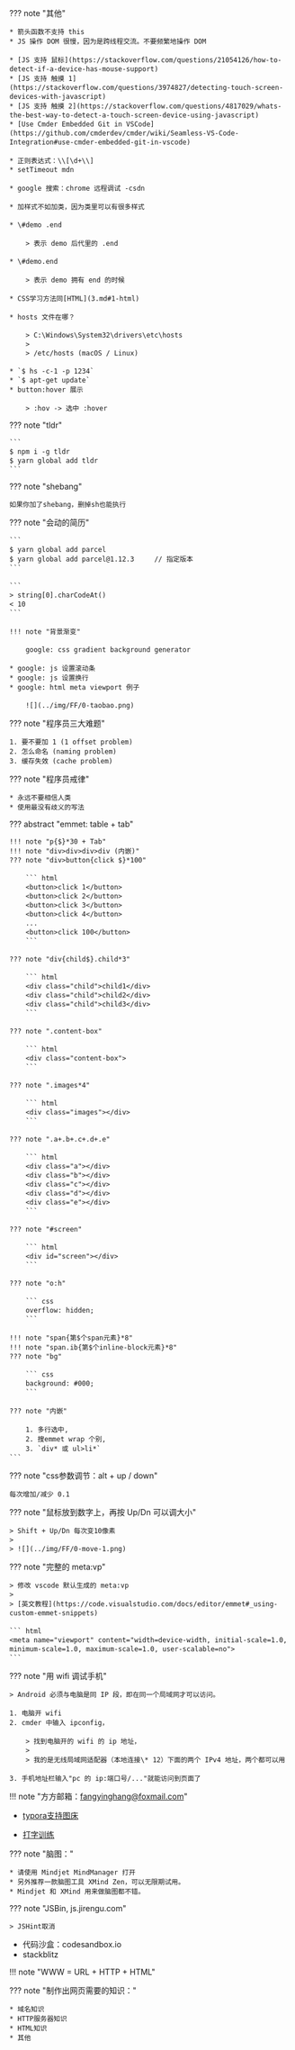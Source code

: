 ??? note "其他"

    * 箭头函数不支持 this
    * JS 操作 DOM 很慢，因为是跨线程交流。不要频繁地操作 DOM
    
    * [JS 支持 鼠标](https://stackoverflow.com/questions/21054126/how-to-detect-if-a-device-has-mouse-support)
    * [JS 支持 触摸 1](https://stackoverflow.com/questions/3974827/detecting-touch-screen-devices-with-javascript)
    * [JS 支持 触摸 2](https://stackoverflow.com/questions/4817029/whats-the-best-way-to-detect-a-touch-screen-device-using-javascript)
    * [Use Cmder Embedded Git in VSCode](https://github.com/cmderdev/cmder/wiki/Seamless-VS-Code-Integration#use-cmder-embedded-git-in-vscode)
    
    * 正则表达式：\\[\d+\\]
    * setTimeout mdn
    
    * google 搜索：chrome 远程调试 -csdn
    
    * 加样式不如加类，因为类里可以有很多样式
    
    * \#demo .end 
      
        > 表示 demo 后代里的 .end
    
    * \#demo.end
    
        > 表示 demo 拥有 end 的时候
    
    * CSS学习方法同[HTML](3.md#1-html)
    
    * hosts 文件在哪？
    
        > C:\Windows\System32\drivers\etc\hosts
        >
        > /etc/hosts (macOS / Linux)
    
    * `$ hs -c-1 -p 1234`
    * `$ apt-get update`
    * button:hover 展示
      
        > :hov -> 选中 :hover

??? note "tldr"

    ```
    $ npm i -g tldr
    $ yarn global add tldr
    ```

??? note "shebang"

    如果你加了shebang，删掉sh也能执行

??? note "会动的简历"

    ```
    $ yarn global add parcel
    $ yarn global add parcel@1.12.3     // 指定版本
    ```

    ```
    > string[0].charCodeAt()
    < 10
    ```

    !!! note "背景渐变"

        google: css gradient background generator

    * google: js 设置滚动条
    * google: js 设置换行
    * google: html meta viewport 例子

        ![](../img/FF/0-taobao.png)


??? note "程序员三大难题"

    1. 要不要加 1 (1 offset problem)
    2. 怎么命名 (naming problem)
    3. 缓存失效 (cache problem)

??? note "程序员戒律"

    * 永远不要相信人类
    * 使用最没有歧义的写法

??? abstract "emmet: table + tab"

    !!! note "p{$}*30 + Tab"
    !!! note "div>div>div>div (内嵌)"
    ??? note "div>button{click $}*100"

        ``` html
        <button>click 1</button>
        <button>click 2</button>
        <button>click 3</button>
        <button>click 4</button>
        ...
        <button>click 100</button>
        ```

    ??? note "div{child$}.child*3"

        ``` html
        <div class="child">child1</div>
        <div class="child">child2</div>
        <div class="child">child3</div>
        ```

    ??? note ".content-box"

        ``` html
        <div class="content-box">
        ```

    ??? note ".images*4"

        ``` html
        <div class="images"></div>
        ```

    ??? note ".a+.b+.c+.d+.e"

        ``` html
        <div class="a"></div>
        <div class="b"></div>
        <div class="c"></div>
        <div class="d"></div>
        <div class="e"></div>
        ```

    ??? note "#screen"

        ``` html
        <div id="screen"></div>
        ```

    ??? note "o:h" 

        ``` css
        overflow: hidden;
        ```

    !!! note "span{第$个span元素}*8"
    !!! note "span.ib{第$个inline-block元素}*8"
    ??? note "bg"
 
        ``` css
        background: #000;
        ```

    ??? note "内嵌"

        1. 多行选中,
        2. 搜emmet wrap 个别,
        3. `div* 或 ul>li*`
    ```

??? note "css参数调节：alt + up / down"

    每次增加/减少 0.1


??? note "鼠标放到数字上，再按 Up/Dn 可以调大小"

    > Shift + Up/Dn 每次变10像素
    >
    > ![](../img/FF/0-move-1.png)


??? note "完整的 meta:vp"

    > 修改 vscode 默认生成的 meta:vp
    >
    > [英文教程](https://code.visualstudio.com/docs/editor/emmet#_using-custom-emmet-snippets)

    ``` html
    <meta name="viewport" content="width=device-width, initial-scale=1.0, minimum-scale=1.0, maximum-scale=1.0, user-scalable=no">
    ```

??? note "用 wifi 调试手机"

    > Android 必须与电脑是同 IP 段，即在同一个局域网才可以访问。

    1. 电脑开 wifi
    2. cmder 中输入 ipconfig，  

        > 找到电脑开的 wifi 的 ip 地址，  
        >
        > 我的是无线局域网适配器（本地连接\* 12）下面的两个 IPv4 地址，两个都可以用

    3. 手机地址栏输入"pc 的 ip:端口号/..."就能访问到页面了


!!! note "方方邮箱：<fangyinghang@foxmail.com>"

* [typora支持图床](https://zhuanlan.zhihu.com/p/137310314)

* [打字训练](https://dytiger.github.io/index.html)

??? note "脑图："	  

    * 请使用 Mindjet MindManager 打开
    * 另外推荐一款脑图工具 XMind Zen，可以无限期试用。
    * Mindjet 和 XMind 用来做脑图都不错。

??? note "JSBin, js.jirengu.com"

    > JSHint取消

* 代码沙盒：codesandbox.io
* stackblitz


!!! note "WWW = URL + HTTP + HTML"

??? note "制作出网页需要的知识："

    * 域名知识
	* HTTP服务器知识
	* HTML知识
	* 其他